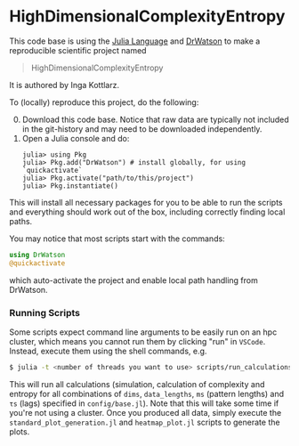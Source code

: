 # HighDimensionalComplexityEntropy

This code base is using the [Julia Language](https://julialang.org/) and
[DrWatson](https://juliadynamics.github.io/DrWatson.jl/stable/)
to make a reproducible scientific project named
> HighDimensionalComplexityEntropy

It is authored by Inga Kottlarz.

To (locally) reproduce this project, do the following:

0. Download this code base. Notice that raw data are typically not included in the
   git-history and may need to be downloaded independently.
1. Open a Julia console and do:
   ```
   julia> using Pkg
   julia> Pkg.add("DrWatson") # install globally, for using `quickactivate`
   julia> Pkg.activate("path/to/this/project")
   julia> Pkg.instantiate()
   ```

This will install all necessary packages for you to be able to run the scripts and
everything should work out of the box, including correctly finding local paths.

You may notice that most scripts start with the commands:
```julia
using DrWatson
@quickactivate
```
which auto-activate the project and enable local path handling from DrWatson.


### Running Scripts
Some scripts expect command line arguments to be easily run on an hpc cluster,
which means you cannot run them by clicking "run" in `VSCode`.
Instead, execute them using the shell commands, e.g.
```bash
$ julia -t <number of threads you want to use> scripts/run_calculations.jl --system=<system>
```
This will run all calculations (simulation, calculation of complexity and entropy for all
combinations of `dims`, `data_lengths`, `ms` (pattern lengths) and `τs` (lags) specified in
`config/base.jl`).
Note that this will take some time if you're not using a cluster.
Once you produced all data, simply execute the `standard_plot_generation.jl` and
`heatmap_plot.jl` scripts to generate the plots.
